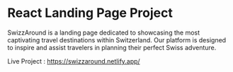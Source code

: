 # React Landing Page Project

SwizzAround is a landing page dedicated to showcasing the most captivating travel destinations within Switzerland. Our platform is designed to inspire and assist travelers in planning their perfect Swiss adventure.

Live Project : https://swizzaround.netlify.app/
